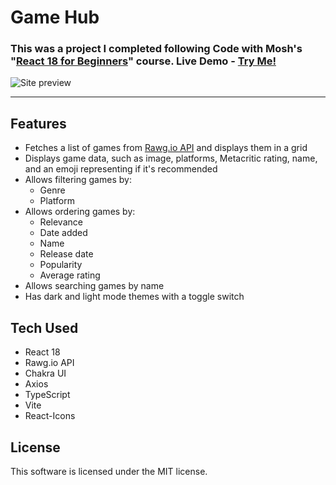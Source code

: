 # Game Hub

### This was a project I completed following Code with Mosh's "[React 18 for Beginners](https://members.codewithmosh.com/courses/enrolled/2037633)" course. Live Demo - [Try Me!](https://chris-is-awesome.github.io/game-hub/)

![Site preview](./gh-resources/preview.gif)

---

## Features
- Fetches a list of games from [Rawg.io API](https://rawg.io/apidocs) and displays them in a grid
- Displays game data, such as image, platforms, Metacritic rating, name, and an emoji representing if it's recommended
- Allows filtering games by:
	- Genre
	- Platform
- Allows ordering games by:
	- Relevance
	- Date added
	- Name
	- Release date
	- Popularity
	- Average rating
- Allows searching games by name
- Has dark and light mode themes with a toggle switch

## Tech Used
- React 18
- Rawg.io API
- Chakra UI
- Axios
- TypeScript
- Vite
- React-Icons

## License

This software is licensed under the MIT license.